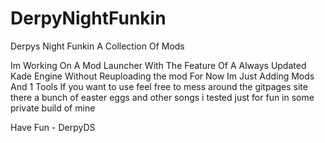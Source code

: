# DerpyNightFunkin
Derpys Night Funkin A Collection Of Mods


Im Working On A Mod Launcher With The Feature Of A Always Updated Kade Engine Without Reuploading the mod 
For Now Im Just Adding Mods And 1 Tools If you want to use feel free to mess around the gitpages site there a bunch of easter eggs and other songs i tested just for fun in some private build of mine

Have Fun - DerpyDS
